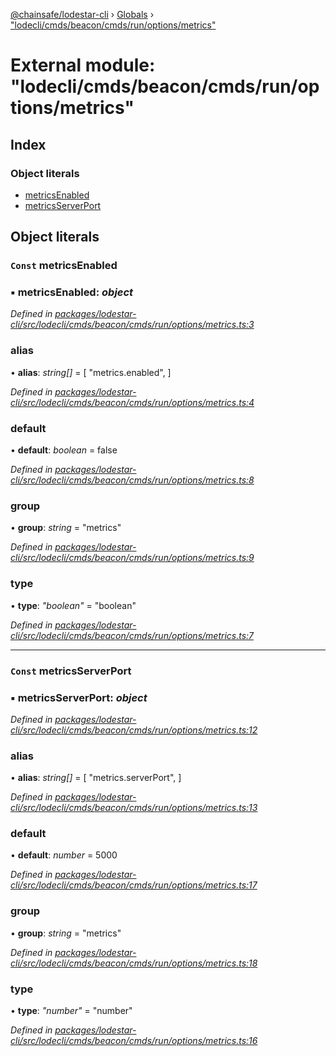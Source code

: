 [@chainsafe/lodestar-cli](../README.md) › [Globals](../globals.md) › ["lodecli/cmds/beacon/cmds/run/options/metrics"](_lodecli_cmds_beacon_cmds_run_options_metrics_.md)

# External module: "lodecli/cmds/beacon/cmds/run/options/metrics"

## Index

### Object literals

* [metricsEnabled](_lodecli_cmds_beacon_cmds_run_options_metrics_.md#const-metricsenabled)
* [metricsServerPort](_lodecli_cmds_beacon_cmds_run_options_metrics_.md#const-metricsserverport)

## Object literals

### `Const` metricsEnabled

### ▪ **metricsEnabled**: *object*

*Defined in [packages/lodestar-cli/src/lodecli/cmds/beacon/cmds/run/options/metrics.ts:3](https://github.com/ChainSafe/lodestar/blob/f41191172/packages/lodestar-cli/src/lodecli/cmds/beacon/cmds/run/options/metrics.ts#L3)*

###  alias

• **alias**: *string[]* = [
    "metrics.enabled",
  ]

*Defined in [packages/lodestar-cli/src/lodecli/cmds/beacon/cmds/run/options/metrics.ts:4](https://github.com/ChainSafe/lodestar/blob/f41191172/packages/lodestar-cli/src/lodecli/cmds/beacon/cmds/run/options/metrics.ts#L4)*

###  default

• **default**: *boolean* = false

*Defined in [packages/lodestar-cli/src/lodecli/cmds/beacon/cmds/run/options/metrics.ts:8](https://github.com/ChainSafe/lodestar/blob/f41191172/packages/lodestar-cli/src/lodecli/cmds/beacon/cmds/run/options/metrics.ts#L8)*

###  group

• **group**: *string* = "metrics"

*Defined in [packages/lodestar-cli/src/lodecli/cmds/beacon/cmds/run/options/metrics.ts:9](https://github.com/ChainSafe/lodestar/blob/f41191172/packages/lodestar-cli/src/lodecli/cmds/beacon/cmds/run/options/metrics.ts#L9)*

###  type

• **type**: *"boolean"* = "boolean"

*Defined in [packages/lodestar-cli/src/lodecli/cmds/beacon/cmds/run/options/metrics.ts:7](https://github.com/ChainSafe/lodestar/blob/f41191172/packages/lodestar-cli/src/lodecli/cmds/beacon/cmds/run/options/metrics.ts#L7)*

___

### `Const` metricsServerPort

### ▪ **metricsServerPort**: *object*

*Defined in [packages/lodestar-cli/src/lodecli/cmds/beacon/cmds/run/options/metrics.ts:12](https://github.com/ChainSafe/lodestar/blob/f41191172/packages/lodestar-cli/src/lodecli/cmds/beacon/cmds/run/options/metrics.ts#L12)*

###  alias

• **alias**: *string[]* = [
    "metrics.serverPort",
  ]

*Defined in [packages/lodestar-cli/src/lodecli/cmds/beacon/cmds/run/options/metrics.ts:13](https://github.com/ChainSafe/lodestar/blob/f41191172/packages/lodestar-cli/src/lodecli/cmds/beacon/cmds/run/options/metrics.ts#L13)*

###  default

• **default**: *number* = 5000

*Defined in [packages/lodestar-cli/src/lodecli/cmds/beacon/cmds/run/options/metrics.ts:17](https://github.com/ChainSafe/lodestar/blob/f41191172/packages/lodestar-cli/src/lodecli/cmds/beacon/cmds/run/options/metrics.ts#L17)*

###  group

• **group**: *string* = "metrics"

*Defined in [packages/lodestar-cli/src/lodecli/cmds/beacon/cmds/run/options/metrics.ts:18](https://github.com/ChainSafe/lodestar/blob/f41191172/packages/lodestar-cli/src/lodecli/cmds/beacon/cmds/run/options/metrics.ts#L18)*

###  type

• **type**: *"number"* = "number"

*Defined in [packages/lodestar-cli/src/lodecli/cmds/beacon/cmds/run/options/metrics.ts:16](https://github.com/ChainSafe/lodestar/blob/f41191172/packages/lodestar-cli/src/lodecli/cmds/beacon/cmds/run/options/metrics.ts#L16)*
